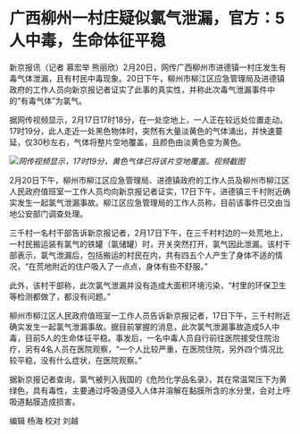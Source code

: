 # 广西柳州一村庄疑似氯气泄漏，官方：5人中毒，生命体征平稳

新京报讯（记者 慕宏举
熊丽欣）2月20日，网传广西柳州市进德镇一村庄发生有毒气体泄漏，且有村民中毒现象。20日下午，柳州市柳江区应急管理局及进德镇政府的工作人员向新京报记者证实了此事的真实性，并称此次毒气泄漏事件中的“有毒气体”为氯气。

据网传视频显示，2月17日17时18分，在一处空地上，一人正在较远处位置走动。17时19分，此人走近一处黑色物体时，突然有大量淡黄色的气体涌出，并快速蔓延，仅30秒左右，气体将整片空地覆盖，且颜色由淡黄色变为黄色。

![](https://inews.gtimg.com/newsapp_bt/0/15677174683/1000)_网传视频显示，17时19分，黄色气体已将该片空地覆盖。视频截图_

2月20日下午，柳州市柳江区应急管理局、进德镇政府的工作人员及柳州市柳江区人民政府值班室一工作人员均向新京报记者证实，17日下午，进德镇三千村附近确实发生一起氯气泄漏事故。柳江区应急管理局的工作人员称，目前该事件已交由当地公安部门调查处理。

三千村一名村干部告诉新京报记者，2月17日下午，在三千村村边的一处荒地上，一村民搬运装有氯气的铁罐（氯储罐）时，开关突然打开，氯气因此泄漏。该村干部表示，氯气泄漏后，包括搬运的村民在内，共有四五个人产生了身体不适的情况，“在荒地附近的住户吸入了一点点，身体有些不舒服。”

此外，该村干部称，此次氯气泄漏并没有造成大面积环境污染，“村里的环保卫生等检测都做了，都没有问题。”

柳州市柳江区人民政府值班室一工作人员告诉新京报记者，17日下午，三千村附近确实发生一起氯气泄漏事故。据目前掌握的消息，此次氯气泄漏事故造成5人中毒，目前5人的生命体征平稳。事发后，一名中毒人员自行前往医院接受住院治疗，另有4名人员在医院观察，“一个人比较严重，在医院住院，另外四个情况比较平稳，没有什么症状，在医院观察。”

据新京报记者查询，氯气被列入我国的《危险化学品名录》，其在常温常压下为黄绿色，具有毒性，主要通过呼吸道侵入人体并溶解在黏膜所含的水分里，会对上呼吸道黏膜造成损害。

编辑 杨海 校对 刘越

